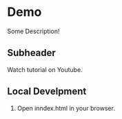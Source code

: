 # Demo

Some Description!

## Subheader

Watch tutorial on Youtube.

## Local Develpment

1. Open inndex.html in your browser.
